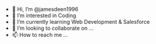 - 👋 Hi, I’m @jamesdeen1996
- 👀 I’m interested in Coding
- 🌱 I’m currently learning Web Development & Salesforce
- 💞️ I’m looking to collaborate on ...
- 📫 How to reach me ...

<!---
jamesdeen1996/jamesdeen1996 is a ✨ special ✨ repository because its `README.md` (this file) appears on your GitHub profile.
You can click the Preview link to take a look at your changes.
--->

